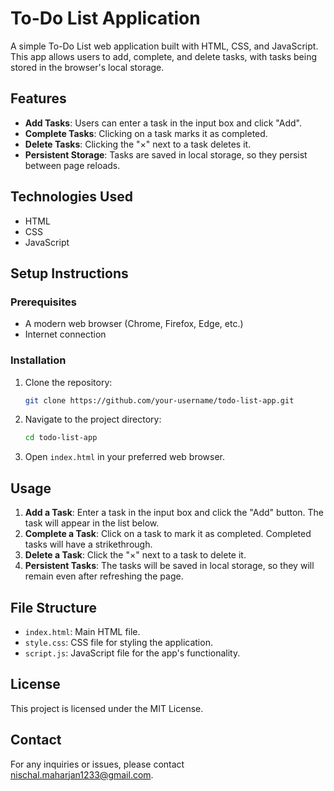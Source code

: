 # To-Do List Application

A simple To-Do List web application built with HTML, CSS, and JavaScript. This app allows users to add, complete, and delete tasks, with tasks being stored in the browser's local storage.

## Features

- **Add Tasks**: Users can enter a task in the input box and click "Add".
- **Complete Tasks**: Clicking on a task marks it as completed.
- **Delete Tasks**: Clicking the "×" next to a task deletes it.
- **Persistent Storage**: Tasks are saved in local storage, so they persist between page reloads.

## Technologies Used

- HTML
- CSS
- JavaScript

## Setup Instructions

### Prerequisites

- A modern web browser (Chrome, Firefox, Edge, etc.)
- Internet connection

### Installation

1. Clone the repository:
   ```sh
   git clone https://github.com/your-username/todo-list-app.git
   ```
2. Navigate to the project directory:
   ```sh
   cd todo-list-app
   ```
3. Open `index.html` in your preferred web browser.

## Usage

1. **Add a Task**: Enter a task in the input box and click the "Add" button. The task will appear in the list below.
2. **Complete a Task**: Click on a task to mark it as completed. Completed tasks will have a strikethrough.
3. **Delete a Task**: Click the "×" next to a task to delete it.
4. **Persistent Tasks**: The tasks will be saved in local storage, so they will remain even after refreshing the page.

## File Structure

- `index.html`: Main HTML file.
- `style.css`: CSS file for styling the application.
- `script.js`: JavaScript file for the app's functionality.

## License

This project is licensed under the MIT License.

## Contact

For any inquiries or issues, please contact [nischal.maharjan1233@gmail.com](mailto:nischal.maharjan1233@gmail.com).

